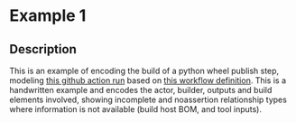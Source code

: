 # Example 1

## Description

This is an example of encoding the build of a python wheel publish step, modeling [this github action run](https://github.com/pypa/wheel/actions/runs/8238629017) based on [this workflow definition](https://github.com/pypa/wheel/blob/0.43.0/.github/workflows/publish.yml). This is a handwritten example and encodes the actor, builder, outputs and build elements involved, showing incomplete and noassertion relationship types where information is not available (build host BOM, and tool inputs).
